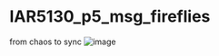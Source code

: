 # IAR5130_p5_msg_fireflies
from chaos to sync
![image](https://github.com/yunchen-lee/IAR5130_p5_msg_fireflies/blob/main/2023_0315_github_fireflyp5.gif)
